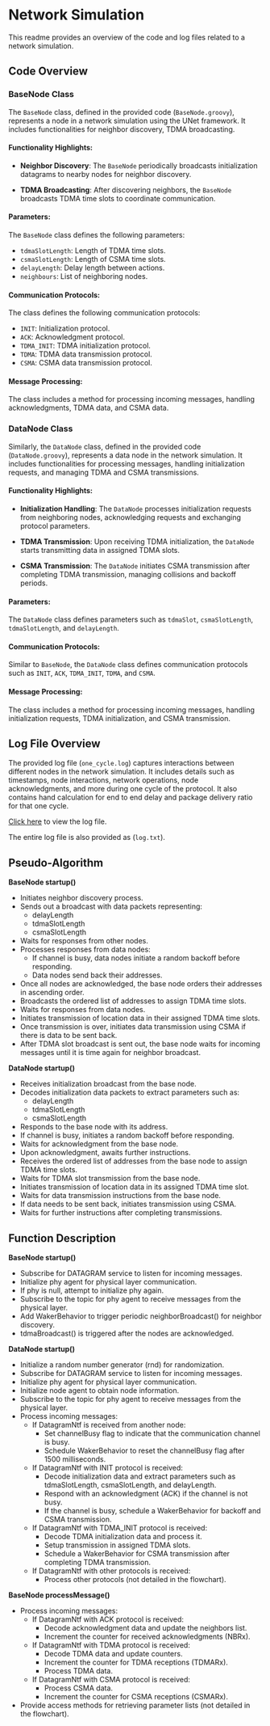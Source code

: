 # Network Simulation

This readme provides an overview of the code and log files related to a network simulation.

## Code Overview

### BaseNode Class

The `BaseNode` class, defined in the provided code (`BaseNode.groovy`), represents a node in a network simulation using the UNet framework. It includes functionalities for neighbor discovery, TDMA broadcasting.

#### Functionality Highlights:

- **Neighbor Discovery**: The `BaseNode` periodically broadcasts initialization datagrams to nearby nodes for neighbor discovery.

- **TDMA Broadcasting**: After discovering neighbors, the `BaseNode` broadcasts TDMA time slots to coordinate communication.

#### Parameters:

The `BaseNode` class defines the following parameters:

- `tdmaSlotLength`: Length of TDMA time slots.
- `csmaSlotLength`: Length of CSMA time slots.
- `delayLength`: Delay length between actions.
- `neighbours`: List of neighboring nodes.

#### Communication Protocols:

The class defines the following communication protocols:

- `INIT`: Initialization protocol.
- `ACK`: Acknowledgment protocol.
- `TDMA_INIT`: TDMA initialization protocol.
- `TDMA`: TDMA data transmission protocol.
- `CSMA`: CSMA data transmission protocol.

#### Message Processing:

The class includes a method for processing incoming messages, handling acknowledgments, TDMA data, and CSMA data.

### DataNode Class

Similarly, the `DataNode` class, defined in the provided code (`DataNode.groovy`), represents a data node in the network simulation. It includes functionalities for processing messages, handling initialization requests, and managing TDMA and CSMA transmissions.

#### Functionality Highlights:

- **Initialization Handling**: The `DataNode` processes initialization requests from neighboring nodes, acknowledging requests and exchanging protocol parameters.

- **TDMA Transmission**: Upon receiving TDMA initialization, the `DataNode` starts transmitting data in assigned TDMA slots.

- **CSMA Transmission**: The `DataNode` initiates CSMA transmission after completing TDMA transmission, managing collisions and backoff periods.

#### Parameters:

The `DataNode` class defines parameters such as `tdmaSlot`, `csmaSlotLength`, `tdmaSlotLength`, and `delayLength`.

#### Communication Protocols:

Similar to `BaseNode`, the `DataNode` class defines communication protocols such as `INIT`, `ACK`, `TDMA_INIT`, `TDMA`, and `CSMA`.

#### Message Processing:

The class includes a method for processing incoming messages, handling initialization requests, TDMA initialization, and CSMA transmission.

## Log File Overview

The provided log file (`one_cycle.log`) captures interactions between different nodes in the network simulation. It includes details such as timestamps, node interactions, network operations, node acknowledgments, and more during one cycle of the protocol. It also contains hand calculation for end to end delay and package delivery ratio for that one cycle.

[Click here](https://github.com/BhavyaMehta2/UNET/blob/main/one_cycle.log) to view the log file.

The entire log file is also provided as (`log.txt`).

## Pseudo-Algorithm

**BaseNode startup()**
- Initiates neighbor discovery process.
- Sends out a broadcast with data packets representing:
  - delayLength
  - tdmaSlotLength
  - csmaSlotLength
- Waits for responses from other nodes.
- Processes responses from data nodes:
  - If channel is busy, data nodes initiate a random backoff before responding.
  - Data nodes send back their addresses.
- Once all nodes are acknowledged, the base node orders their addresses in ascending order.
- Broadcasts the ordered list of addresses to assign TDMA time slots.
- Waits for responses from data nodes.
- Initiates transmission of location data in their assigned TDMA time slots.
- Once transmission is over, initiates data transmission using CSMA if there is data to be sent back.
- After TDMA slot broadcast is sent out, the base node waits for incoming messages until it is time again for neighbor broadcast.

**DataNode startup()**
- Receives initialization broadcast from the base node.
- Decodes initialization data packets to extract parameters such as:
  - delayLength
  - tdmaSlotLength
  - csmaSlotLength
- Responds to the base node with its address.
- If channel is busy, initiates a random backoff before responding.
- Waits for acknowledgment from the base node.
- Upon acknowledgment, awaits further instructions.
- Receives the ordered list of addresses from the base node to assign TDMA time slots.
- Waits for TDMA slot transmission from the base node.
- Initiates transmission of location data in its assigned TDMA time slot.
- Waits for data transmission instructions from the base node.
- If data needs to be sent back, initiates transmission using CSMA.
- Waits for further instructions after completing transmissions.

## Function Description

**BaseNode startup()**
- Subscribe for DATAGRAM service to listen for incoming messages.
- Initialize phy agent for physical layer communication.
- If phy is null, attempt to initialize phy again.
- Subscribe to the topic for phy agent to receive messages from the physical layer.
- Add WakerBehavior to trigger periodic neighborBroadcast() for neighbor discovery.
- tdmaBroadcast() is triggered after the nodes are acknowledged.

**DataNode startup()**
- Initialize a random number generator (rnd) for randomization.
- Subscribe for DATAGRAM service to listen for incoming messages.
- Initialize phy agent for physical layer communication.
- Initialize node agent to obtain node information.
- Subscribe to the topic for phy agent to receive messages from the physical layer.
- Process incoming messages:
  - If DatagramNtf is received from another node:
    - Set channelBusy flag to indicate that the communication channel is busy.
    - Schedule WakerBehavior to reset the channelBusy flag after 1500 milliseconds.
  - If DatagramNtf with INIT protocol is received:
    - Decode initialization data and extract parameters such as tdmaSlotLength, csmaSlotLength, and delayLength.
    - Respond with an acknowledgment (ACK) if the channel is not busy.
    - If the channel is busy, schedule a WakerBehavior for backoff and CSMA transmission.
  - If DatagramNtf with TDMA_INIT protocol is received:
    - Decode TDMA initialization data and process it.
    - Setup transmission in assigned TDMA slots.
    - Schedule a WakerBehavior for CSMA transmission after completing TDMA transmission.
  - If DatagramNtf with other protocols is received:
    - Process other protocols (not detailed in the flowchart).

**BaseNode processMessage()**
- Process incoming messages:
  - If DatagramNtf with ACK protocol is received:
    - Decode acknowledgment data and update the neighbors list.
    - Increment the counter for received acknowledgments (NBRx).
  - If DatagramNtf with TDMA protocol is received:
    - Decode TDMA data and update counters.
    - Increment the counter for TDMA receptions (TDMARx).
    - Process TDMA data.
  - If DatagramNtf with CSMA protocol is received:
    - Process CSMA data.
    - Increment the counter for CSMA receptions (CSMARx).
- Provide access methods for retrieving parameter lists (not detailed in the flowchart).
